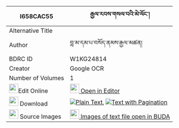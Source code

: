 |I658CAC55|རྒྱལ་རབས་གསལ་བའི་མེ་ལོང་། 
| --- | --- 
|Alternative Title |
|Author| བླ་མ་དམ་པ་བསོད་ནམས་རྒྱལ་མཚན།
|BDRC ID | W1KG24814
|Creator | Google OCR
|Number of Volumes| 1
|<img width="25" src="https://img.icons8.com/color/25/000000/edit-property.png">Edit Online| [<img width="25" src="https://avatars.githubusercontent.com/u/45091458?s=200&v=4"> Open in Editor](http://editor.openpecha.org/I658CAC55)
|<img width="25" src="https://img.icons8.com/fluent/48/000000/download-2.png"/>  Download | [![](https://img.icons8.com/color/20/000000/txt.png)Plain Text](https://github.com/Openpecha/I658CAC55/releases/download/v1/gyalrab_salwa_i_melong_plain_I658CAC55.zip), [![](https://img.icons8.com/color/20/000000/txt.png)Text with Pagination](https://github.com/Openpecha/I658CAC55/releases/download/v1/gyalrab_salwa_i_melong_pages_I658CAC55.zip)
|<img width="25" src="https://img.icons8.com/plasticine/100/000000/pictures-folder.png"/>  Source Images | [<img width="25" src="https://library.bdrc.io/icons/BUDA-small.svg"> Images of text file open in BUDA](https://library.bdrc.io/show/bdr:W1KG24814)